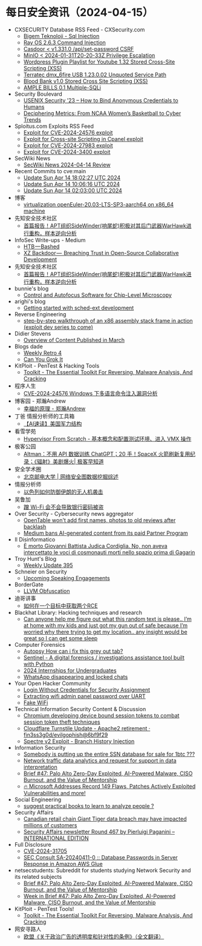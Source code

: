 # 每日安全资讯（2024-04-15）

- CXSECURITY Database RSS Feed - CXSecurity.com
  - [Bigem Teknoloji - Sql Injection](https://cxsecurity.com/issue/WLB-2024040033)
  - [Ray OS 2.6.3 Command Injection](https://cxsecurity.com/issue/WLB-2024040032)
  - [Casdoor <  v1.331.0 /api/set-password CSRF](https://cxsecurity.com/issue/WLB-2024040031)
  - [MinIO <  2024-01-31T20-20-33Z Privilege Escalation](https://cxsecurity.com/issue/WLB-2024040030)
  - [Wordpress Plugin Playlist for Youtube 1.32 Stored Cross-Site Scripting (XSS)](https://cxsecurity.com/issue/WLB-2024040029)
  - [Terratec dmx_6fire USB 1.23.0.02 Unquoted Service Path](https://cxsecurity.com/issue/WLB-2024040028)
  - [Blood Bank v1.0 Stored Cross Site Scripting (XSS)](https://cxsecurity.com/issue/WLB-2024040027)
  - [AMPLE BILLS 0.1 Multiple-SQLi](https://cxsecurity.com/issue/WLB-2024040026)
- Security Boulevard
  - [USENIX Security ’23 – How to Bind Anonymous Credentials to Humans](https://securityboulevard.com/2024/04/usenix-security-23-how-to-bind-anonymous-credentials-to-humans/)
  - [Deciphering Metrics: From NCAA Women’s Basketball to Cyber Trends](https://securityboulevard.com/2024/04/deciphering-metrics-from-ncaa-womens-basketball-to-cyber-trends/)
- Sploitus.com Exploits RSS Feed
  - [Exploit for CVE-2024-24576 exploit](https://sploitus.com/exploit?id=E6AA5780-7AD5-53E3-AD84-459E25D8FFE0&utm_source=rss&utm_medium=rss)
  - [Exploit for Cross-site Scripting in Cpanel exploit](https://sploitus.com/exploit?id=86438B2C-6BEF-57AF-A675-5A6A6B62B2D5&utm_source=rss&utm_medium=rss)
  - [Exploit for CVE-2024-27983 exploit](https://sploitus.com/exploit?id=53FF48A9-2172-5103-B601-83325C543A55&utm_source=rss&utm_medium=rss)
  - [Exploit for CVE-2024-3400 exploit](https://sploitus.com/exploit?id=D2D01B47-8C64-58F4-BBB6-61E5413A040E&utm_source=rss&utm_medium=rss)
- SecWiki News
  - [SecWiki News 2024-04-14 Review](http://www.sec-wiki.com/?2024-04-14)
- Recent Commits to cve:main
  - [Update Sun Apr 14 18:02:27 UTC 2024](https://github.com/trickest/cve/commit/a4d313208461c2992e6c323e381c26792a552079)
  - [Update Sun Apr 14 10:06:16 UTC 2024](https://github.com/trickest/cve/commit/e5063a4c744aa69c6109ffda798e82d983efbd90)
  - [Update Sun Apr 14 02:03:00 UTC 2024](https://github.com/trickest/cve/commit/75c89532da25684f755f8c11ce13bc247aa258b0)
- 博客
  - [virtualization openEuler-20.03-LTS-SP3-aarch64 on x86_64 machine](https://dyrnq.com/install-openeuler-aarch64/)
- 先知安全技术社区
  - [首篇报告！APT组织SideWinder(响尾蛇)积极对其后门武器WarHawk进行重构，样本逆向分析](https://xz.aliyun.com/t/14295)
- InfoSec Write-ups - Medium
  - [HTB — Bashed](https://infosecwriteups.com/htb-bashed-2e7c3915c81e?source=rss----7b722bfd1b8d---4)
  - [XZ Backdoor —  Breaching Trust in Open-Source Collaborative Development](https://infosecwriteups.com/xz-backdoor-breaching-trust-in-open-source-collaborative-development-4b6510629b03?source=rss----7b722bfd1b8d---4)
- 先知安全技术社区
  - [首篇报告！APT组织SideWinder(响尾蛇)积极对其后门武器WarHawk进行重构，样本逆向分析](https://xz.aliyun.com/t/14295)
- bunnie's blog
  - [Control and Autofocus Software for Chip-Level Microscopy](https://www.bunniestudios.com/blog/2024/control-and-autofocus-software-for-chip-level-microscopy/)
- arighi's blog
  - [Getting started with sched-ext development](http://arighi.blogspot.com/2024/04/getting-started-with-sched-ext.html)
- Reverse Engineering
  - [step-by-step walkthrough of an x86 assembly stack frame in action (exploit dev series to come)](https://www.reddit.com/r/ReverseEngineering/comments/1c46lpc/stepbystep_walkthrough_of_an_x86_assembly_stack/)
- Didier Stevens
  - [Overview of Content Published in March](https://blog.didierstevens.com/2024/04/14/overview-of-content-published-in-march-9/)
- Blogs  dade
  - [Weekly Retro 4](https://0xda.de/blog/2024/04/weekly-retro-4/)
  - [Can You Grok It](https://0xda.de/blog/2024/04/can-you-grok-it/)
- KitPloit - PenTest &amp; Hacking Tools
  - [Toolkit - The Essential Toolkit For Reversing, Malware Analysis, And Cracking](http://www.kitploit.com/2024/04/toolkit-essential-toolkit-for-reversing.html)
- 程序人生
  - [CVE-2024-24576 Windows 下多语言命令注入漏洞分析](https://programlife.net/2024/04/14/cve-2024-24576-rust-command-injection-vulnerability/)
- 博客园 - 郑瀚Andrew
  - [幸福的原理 - 郑瀚Andrew](https://www.cnblogs.com/LittleHann/p/18133736)
- 丁爸 情报分析师的工具箱
  - [【AI速读】美国军力结构](https://mp.weixin.qq.com/s?__biz=MzI2MTE0NTE3Mw==&mid=2651143233&idx=1&sn=9fb66dc774132e73e91c71c03aa3505e&chksm=f1af4b7bc6d8c26dada9949c88552105ae3bb1a63d278024a5468fcae3642d6a741646804eb4&scene=58&subscene=0#rd)
- 看雪学苑
  - [Hypervisor From Scratch - 基本概念和配置测试环境、进入 VMX 操作](https://mp.weixin.qq.com/s?__biz=MjM5NTc2MDYxMw==&mid=2458550275&idx=1&sn=c1b54dc12abbcb627796db92d4f9c2fc&chksm=b18db08986fa399ff036a52bbbe579808ba65111151b31af848628a464efe064e4fbd7c6c1d9&scene=58&subscene=0#rd)
- 极客公园
  - [Altman：不用 API 数据训练 ChatGPT；20 手！SpaceX 火箭刷新复用纪录；《辐射》美剧爆火| 极客早知道](https://mp.weixin.qq.com/s?__biz=MTMwNDMwODQ0MQ==&mid=2653038865&idx=1&sn=99dd95656a198248ac1ad4e2a2f71bb3&chksm=7e5754a74920ddb1b5cb7763dbe9cf47044fb125f77314b66c76a295d2a48560bf2ce1e43aa3&scene=58&subscene=0#rd)
- 安全学术圈
  - [北京邮电大学 | 网络安全图数据挖掘综述](https://mp.weixin.qq.com/s?__biz=MzU5MTM5MTQ2MA==&mid=2247490506&idx=1&sn=0238b661adaa0fd59801ff6fc1888eae&chksm=fe2ee441c9596d579d1914f4f950eeece753d733d9b9f46a1b1d44ea8cc11ba8d357dc49b9a3&scene=58&subscene=0#rd)
- 情报分析师
  - [以色列如何防御伊朗的无人机袭击](https://mp.weixin.qq.com/s?__biz=MzA3Mjc1MTkwOA==&mid=2650548366&idx=1&sn=42ac4c158c015f82d0c03cc730194215&chksm=871106c5b0668fd35775fcd5bdb0dd2e71f7b3565df45eb61604bf7a5d9418bd6b2289ce2f5c&scene=58&subscene=0#rd)
- 吴鲁加
  - [蹭 Wi-Fi 会不会导致银行密码被盗](https://mp.weixin.qq.com/s?__biz=Mzg5NDY4ODM1MA==&mid=2247484691&idx=1&sn=df8b5ddd63a6e06ac8cfeaafc861904c&chksm=c01a8822f76d0134b326b81f80057ee307791375b11528bf94d623b21018afffb8de669e1b59&scene=58&subscene=0#rd)
- Over Security - Cybersecurity news aggregator
  - [OpenTable won't add first names, photos to old reviews after backlash](https://www.bleepingcomputer.com/news/security/opentable-wont-add-first-names-photos-to-old-reviews-after-backlash/)
  - [Medium bans AI-generated content from its paid Partner Program](https://www.bleepingcomputer.com/news/technology/medium-bans-ai-generated-content-from-its-paid-partner-program/)
- Il Disinformatico
  - [È morto Giovanni Battista Judica Cordiglia. No, non aveva intercettato le voci di cosmonauti morti nello spazio prima di Gagarin](http://attivissimo.blogspot.com/2024/04/e-morto-giovanni-battista-judica.html)
- Troy Hunt's Blog
  - [Weekly Update 395](https://www.troyhunt.com/weekly-update-395/)
- Schneier on Security
  - [Upcoming Speaking Engagements](https://www.schneier.com/blog/archives/2024/04/upcoming-speaking-engagements-35.html)
- BorderGate
  - [LLVM Obfuscation](https://www.bordergate.co.uk/llvm-obfuscation/)
- 迪哥讲事
  - [如何在一个目标中获取两个RCE](https://mp.weixin.qq.com/s?__biz=MzIzMTIzNTM0MA==&mid=2247494240&idx=1&sn=b7882d6d1f1dba7c20ac68457c0e15f7&chksm=e8a5e003dfd269150343a69669ec0d1410c28c04a3de51b07d157a3fb561e38f8c596e8d7ee6&scene=58&subscene=0#rd)
- Blackhat Library: Hacking techniques and research
  - [Can anyone help me figure out what this random text is please.. I’m at home with my kids and just got my gun out of safe because I’m worried why there trying to get my location.. any insight would be great so I can get some sleep](https://www.reddit.com/r/blackhat/comments/1c3kq7o/can_anyone_help_me_figure_out_what_this_random/)
- Computer Forensics
  - [Autopsy How can i fix this grey out tab?](https://www.reddit.com/r/computerforensics/comments/1c45obr/autopsy_how_can_i_fix_this_grey_out_tab/)
  - [Sentinel - A digital forensics / investigations assistance tool built with Python](https://www.reddit.com/r/computerforensics/comments/1c3l29h/sentinel_a_digital_forensics_investigations/)
  - [2024 Internships for Undergraduates](https://www.reddit.com/r/computerforensics/comments/1c3ibcv/2024_internships_for_undergraduates/)
  - [WhatsApp disappearing and locked chats](https://www.reddit.com/r/computerforensics/comments/1c3l897/whatsapp_disappearing_and_locked_chats/)
- Your Open Hacker Community
  - [Login Without Credentials for Security Assignment](https://www.reddit.com/r/HowToHack/comments/1c45b88/login_without_credentials_for_security_assignment/)
  - [Extracting wifi admin panel password over UART](https://www.reddit.com/r/HowToHack/comments/1c44o54/extracting_wifi_admin_panel_password_over_uart/)
  - [Fake WiFi](https://www.reddit.com/r/HowToHack/comments/1c3s2rt/fake_wifi/)
- Technical Information Security Content & Discussion
  - [Chromium developing device bound session tokens to combat session token theft techniques](https://www.reddit.com/r/netsec/comments/1c3hq7j/chromium_developing_device_bound_session_tokens/)
  - [Cloudflare Turnstile Update - Apache2 retirement · fin3ss3g0d/evilgophish@6bf9f29](https://www.reddit.com/r/netsec/comments/1c3h8zt/cloudflare_turnstile_update_apache2_retirement/)
  - [Spectre v2 Exploit - Branch History Injection](https://www.reddit.com/r/netsec/comments/1c3lhbh/spectre_v2_exploit_branch_history_injection/)
- Information Security
  - [Somebody is putting up the entire SSN database for sale for 1btc ???](https://www.reddit.com/r/Information_Security/comments/1c3xbb3/somebody_is_putting_up_the_entire_ssn_database/)
  - [Network traffic data analytics and request for support in data interpretation](https://www.reddit.com/r/Information_Security/comments/1c446rq/network_traffic_data_analytics_and_request_for/)
  - [Brief #47: Palo Alto Zero-Day Exploited, AI-Powered Malware, CISO Burnout, and the Value of Mentorship](https://www.reddit.com/r/Information_Security/comments/1c42gj5/brief_47_palo_alto_zeroday_exploited_aipowered/)
  - [🔥 Microsoft Addresses Record 149 Flaws, Patches Actively Exploited Vulnerabilities and more!](https://www.reddit.com/r/Information_Security/comments/1c3uo1x/microsoft_addresses_record_149_flaws_patches/)
- Social Engineering
  - [suggest practical books to learn to analyze people ?](https://www.reddit.com/r/SocialEngineering/comments/1c3mqsx/suggest_practical_books_to_learn_to_analyze_people/)
- Security Affairs
  - [Canadian retail chain Giant Tiger data breach may have impacted millions of customers](https://securityaffairs.com/161811/cyber-crime/giant-tiger-data-breach.html)
  - [Security Affairs newsletter Round 467 by Pierluigi Paganini – INTERNATIONAL EDITION](https://securityaffairs.com/161806/breaking-news/security-affairs-newsletter-round-467-by-pierluigi-paganini-international-edition.html)
- Full Disclosure
  - [CVE-2024-31705](https://seclists.org/fulldisclosure/2024/Apr/23)
  - [SEC Consult SA-20240411-0 :: Database Passwords in Server Response in Amazon AWS Glue](https://seclists.org/fulldisclosure/2024/Apr/22)
- netsecstudents: Subreddit for students studying Network Security and its related subjects
  - [Brief #47: Palo Alto Zero-Day Exploited, AI-Powered Malware, CISO Burnout, and the Value of Mentorship](https://www.reddit.com/r/netsecstudents/comments/1c42fut/brief_47_palo_alto_zeroday_exploited_aipowered/)
  - [Week in Brief #47: Palo Alto Zero-Day Exploited, AI-Powered Malware, CISO Burnout, and the Value of Mentorship](https://www.reddit.com/r/netsecstudents/comments/1c42fos/week_in_brief_47_palo_alto_zeroday_exploited/)
- KitPloit - PenTest Tools!
  - [Toolkit - The Essential Toolkit For Reversing, Malware Analysis, And Cracking](http://www.kitploit.com/2024/04/toolkit-essential-toolkit-for-reversing.html)
- 网安寻路人
  - [欧盟《关于政治广告的透明度和针对性的条例》（全文翻译）](https://mp.weixin.qq.com/s?__biz=MzIxODM0NDU4MQ==&mid=2247502781&idx=1&sn=af36a73ef01d7296bf73a0b914f5877b&chksm=97e97657a09eff41a4ae1151be1999174c909ad7971a214d8df59ce823c27eb1042dc08eb23a&scene=58&subscene=0#rd)
